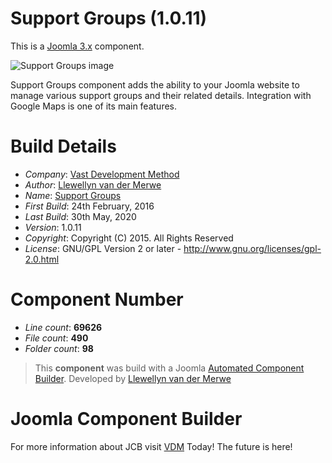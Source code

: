 # Support Groups (1.0.11)

This is a [Joomla 3.x](http://www.joomla.org/) component.

 ![Support Groups image](https://github.com/namibia/Joomla-Support-Groups/raw/master/admin/assets/images/vdm-component.jpg "The Support Groups")

Support Groups component adds the ability to your Joomla website to manage various support groups and their related details. Integration with Google Maps is one of its main features.

# Build Details

+ *Company*: [Vast Development Method](http://www.vdm.io)
+ *Author*: [Llewellyn van der Merwe](mailto:joomla@vdm.io)
+ *Name*: [Support Groups](http://www.vdm.io)
+ *First Build*: 24th February, 2016
+ *Last Build*: 30th May, 2020
+ *Version*: 1.0.11
+ *Copyright*: Copyright (C) 2015. All Rights Reserved
+ *License*: GNU/GPL Version 2 or later - http://www.gnu.org/licenses/gpl-2.0.html

# Component Number

+ *Line count*: **69626**
+ *File count*: **490**
+ *Folder count*: **98**

> This **component** was build with a Joomla [Automated Component Builder](http://vdm.bz/component-builder).
> Developed by [Llewellyn van der Merwe](mailto:joomla@vdm.io)

# Joomla Component Builder

For more information about JCB visit [VDM](http://vdm.bz/component-builder) Today! The future is here!
